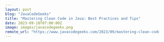 ```yaml
---
layout: post
blog: "JavaCodeGeeks"
title: "Mastering Clean Code in Java: Best Practices and Tips"
date: 2023-09-18T07:00:00Z
image: images/javacodegeeks.png
remote_url: "https://www.javacodegeeks.com/2023/09/mastering-clean-code-in-java-best-practices-and-tips.html"
---
```


